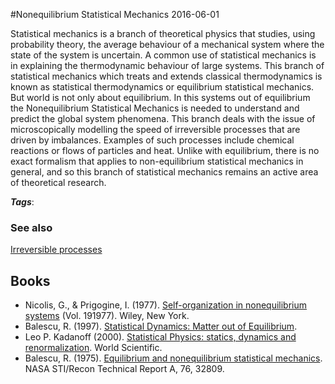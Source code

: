 
#Nonequilibrium Statistical Mechanics
2016-06-01

Statistical mechanics is a branch of theoretical physics that studies, using probability theory, the average behaviour of a mechanical system where the state of the system is uncertain. A common use of statistical mechanics is in explaining the thermodynamic behaviour of large systems. This branch of statistical mechanics which treats and extends classical thermodynamics is known as statistical thermodynamics or equilibrium statistical mechanics. But world is not only about equilibrium. In this systems out of equilibrium the Nonequilibrium Statistical Mechanics is needed to understand and predict the global system phenomena. This branch deals with the issue of microscopically modelling the speed of irreversible processes that are driven by imbalances. Examples of such processes include chemical reactions or flows of particles and heat. Unlike with equilibrium, there is no exact formalism that applies to non-equilibrium statistical mechanics in general, and so this branch of statistical mechanics remains an active area of theoretical research.

***Tags***: 

### See also
[Irreversible processes](/irreversible_processes)
## Books
* Nicolis, G., & Prigogine, I. (1977). [Self-organization in nonequilibrium systems](https://www.goodreads.com/book/show/2709204-self-organization-in-nonequilibrium-systems) (Vol. 191977). Wiley, New York.
* Balescu, R. (1997). [Statistical Dynamics: Matter out of Equilibrium](https://www.goodreads.com/book/show/6347852-statistical-dynamics).
* Leo P. Kadanoff (2000). [Statistical Physics: statics, dynamics and renormalization](https://www.goodreads.com/book/show/1739247.Statistical_Physics). World Scientific.
* Balescu, R. (1975). [Equilibrium and nonequilibrium statistical mechanics](https://www.goodreads.com/book/show/4731206-equilibrium-and-nonequilibrium-statistical-mechanics). NASA STI/Recon Technical Report A, 76, 32809.


